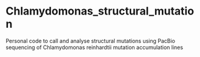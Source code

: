 # Chlamydomonas_structural_mutation
Personal code to call and analyse structural mutations using PacBio sequencing of Chlamydomonas reinhardtii mutation accumulation lines

